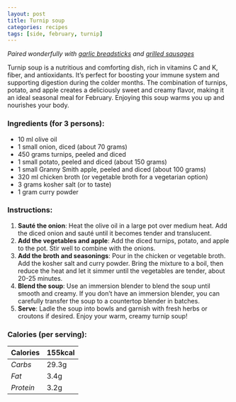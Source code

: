 ```yaml
---
layout: post
title: Turnip soup
categories: recipes
tags: [side, february, turnip]
---
```


*Paired wonderfully with <a href="/recipes/garlic-breadsticks">garlic breadsticks</a> and <a href="/recipes/grilled-sausages">grilled sausages</a>*

Turnip soup is a nutritious and comforting dish, rich in vitamins C and K, fiber, and antioxidants. It’s perfect for boosting your immune system and supporting digestion during the colder months. The combination of turnips, potato, and apple creates a deliciously sweet and creamy flavor, making it an ideal seasonal meal for February. Enjoying this soup warms you up and nourishes your body.

### Ingredients (for 3 persons):
- 10 ml olive oil
- 1 small onion, diced (about 70 grams)
- 450 grams turnips, peeled and diced
- 1 small potato, peeled and diced (about 150 grams)
- 1 small Granny Smith apple, peeled and diced (about 100 grams)
- 320 ml chicken broth (or vegetable broth for a vegetarian option)
- 3 grams kosher salt (or to taste)
- 1 gram curry powder

### Instructions:

1. **Sauté the onion**: Heat the olive oil in a large pot over medium heat. Add the diced onion and sauté until it becomes tender and translucent.
2. **Add the vegetables and apple**: Add the diced turnips, potato, and apple to the pot. Stir well to combine with the onions.
3. **Add the broth and seasonings**: Pour in the chicken or vegetable broth. Add the kosher salt and curry powder. Bring the mixture to a boil, then reduce the heat and let it simmer until the vegetables are tender, about 20-25 minutes.
4. **Blend the soup**: Use an immersion blender to blend the soup until smooth and creamy. If you don’t have an immersion blender, you can carefully transfer the soup to a countertop blender in batches.
5. **Serve**: Ladle the soup into bowls and garnish with fresh herbs or croutons if desired. Enjoy your warm, creamy turnip soup!

### Calories (per serving):

| **Calories** | 155kcal |
| ----------- | ----------- |
| *Carbs* | 29.3g |
| *Fat* | 3.4g |
| *Protein* | 3.2g |